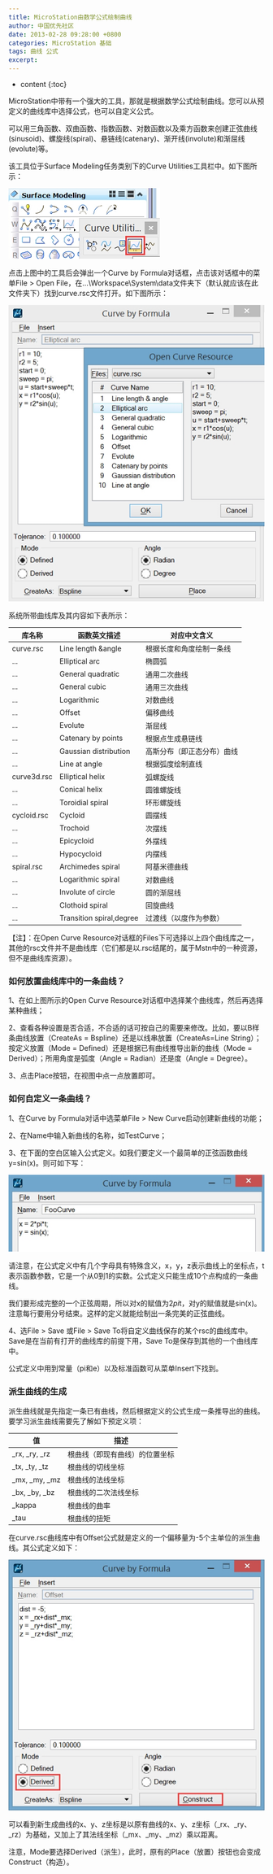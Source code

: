 ```yaml
---
title: MicroStation由数学公式绘制曲线
author: 中国优先社区
date: 2013-02-28 09:28:00 +0800
categories: MicroStation 基础
tags: 曲线 公式
excerpt: 
---
```

* content
{:toc}

MicroStation中带有一个强大的工具，那就是根据数学公式绘制曲线。您可以从预定义的曲线库中选择公式，也可以自定义公式。

可以用三角函数、双曲函数、指数函数、对数函数以及乘方函数来创建正弦曲线(sinusoid)、螺旋线(spiral)、悬链线(catenary)、渐开线(involute)和渐屈线(evolute)等。

该工具位于Surface Modeling任务类别下的Curve Utilities工具栏中。如下图所示：

![](/img/2022/2022-09-30-20-28-41.png)

点击上图中的工具后会弹出一个Curve by Formula对话框，点击该对话框中的菜单File > Open File，在...\Workspace\System\data文件夹下（默认就应该在此文件夹下）找到curve.rsc文件打开。如下图所示：

![](/img/2022/2022-09-30-20-29-05.png)

系统所带曲线库及其内容如下表所示：

库名称 | 函数英文描述 | 对应中文含义
--- | --- | ---
curve.rsc | Line length &angle | 根据长度和角度绘制一条线
... | Elliptical arc | 椭圆弧
...| General quadratic | 通用二次曲线
... | General cubic | 通用三次曲线
... | Logarithmic | 对数曲线
... | Offset | 偏移曲线
... | Evolute | 渐屈线
... | Catenary by points | 根据点生成悬链线
... | Gaussian distribution | 高斯分布（即正态分布）曲线
... | Line at angle | 根据弧度绘制直线
curve3d.rsc | Elliptical helix | 弧螺旋线
... | Conical helix | 圆锥螺旋线
... | Toroidial spiral | 环形螺旋线
cycloid.rsc | Cycloid | 圆摆线
... | Trochoid | 次摆线
... | Epicycloid | 外摆线
... | Hypocycloid | 内摆线
spiral.rsc | Archimedes spiral | 阿基米德曲线
... | Logarithmic spiral | 对数曲线
... | Involute of circle | 圆的渐屈线
... | Clothoid spiral | 回旋曲线
... | Transition spiral,degree | 过渡线（以度作为参数）

【注】：在Open Curve Resource对话框的Files下可选择以上四个曲线库之一，其他的rsc文件并不是曲线库（它们都是以.rsc结尾的，属于Mstn中的一种资源，但不是曲线库资源）。

### 如何放置曲线库中的一条曲线？
1、在如上图所示的Open Curve Resource对话框中选择某个曲线库，然后再选择某种曲线；

2、查看各种设置是否合适，不合适的话可按自己的需要来修改。比如，要以B样条曲线放置（CreateAs = Bspline）还是以线串放置（CreateAs=Line String）；按定义放置（Mode = Defined）还是根据已有曲线推导出新的曲线（Mode = Derived）；所用角度是弧度（Angle = Radian）还是度（Angle = Degree）。

3、点击Place按钮，在视图中点一点放置即可。

### 如何自定义一条曲线？
1、在Curve by Formula对话中选菜单File > New Curve启动创建新曲线的功能；

2、在Name中输入新曲线的名称，如TestCurve；

3、在下面的空白区输入公式定义。如我们要定义一个最简单的正弦函数曲线y=sin(x)。则可如下写：

![](/img/2022/2022-09-30-20-29-39.png)

请注意，在公式定义中有几个字母具有特殊含义，x，y，z表示曲线上的坐标点，t表示函数参数，它是一个从0到1的实数。公式定义只能生成10个点构成的一条曲线。

我们要形成完整的一个正弦周期，所以对x的赋值为2*pi*t，对y的赋值就是sin(x)。注意每行要用分号结束。这样的定义就能绘制出一条完美的正弦曲线。

4、选File > Save 或File > Save To将自定义曲线保存的某个rsc的曲线库中。Save是在当前有打开的曲线库的前提下用，Save To是保存到其他的一个曲线库中。

公式定义中用到常量（pi和e）以及标准函数可从菜单Insert下找到。

### 派生曲线的生成
派生曲线就是先指定一条已有曲线，然后根据定义的公式生成一条推导出的曲线。
要学习派生曲线需要先了解如下预定义项：

值 | 描述
--- | ---
_rx, _ry, _rz | 根曲线（即现有曲线）的位置坐标
_tx, _ty, _tz | 根曲线的切线坐标
_mx, _my, _mz | 根曲线的法线坐标
_bx, _by, _bz | 根曲线的二次法线坐标
_kappa | 根曲线的曲率
_tau | 根曲线的扭矩
 
在curve.rsc曲线库中有Offset公式就是定义的一个偏移量为-5个主单位的派生曲线。其公式定义如下：

![](/img/2022/2022-09-30-20-29-51.png)

可以看到新生成曲线的x、y、z坐标是以原有曲线的x、y、z坐标（_rx、_ry、_rz）为基础，又加上了其法线坐标（_mx、_my、_mz）乘以距离。

注意，Mode要选择Derived（派生），此时，原有的Place（放置）按钮也会变成Construct（构造）。